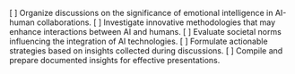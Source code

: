 [ ] Organize discussions on the significance of emotional intelligence in AI-human collaborations.
[ ] Investigate innovative methodologies that may enhance interactions between AI and humans.
[ ] Evaluate societal norms influencing the integration of AI technologies.
[ ] Formulate actionable strategies based on insights collected during discussions.
[ ] Compile and prepare documented insights for effective presentations.
